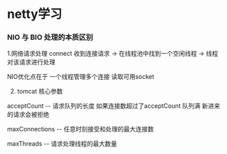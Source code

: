 # netty学习

### NIO 与 BIO 处理的本质区别

1.网络请求处理 connect 收到连接请求 -> 在线程池中找到一个空闲线程 -> 线程对该请求进行处理

NIO优化点在于 一个线程管理多个连接 读取可用socket

2. tomcat 核心参数

acceptCount -- 请求队列的长度 如果连接数超过了acceptCount 队列满 新进来的请求会被拒绝

maxConnections -- 任意时刻接受和处理的最大连接数

maxThreads -- 请求处理线程的最大数量
